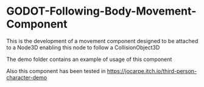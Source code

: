 # GODOT-Following-Body-Movement-Component

This is the development of a movement component designed to be attached to a Node3D enabling this node to follow a CollisionObject3D

The demo folder contains an example of usage of this component

Also this component has been tested in https://jocarpe.itch.io/third-person-character-demo
